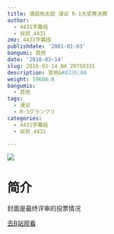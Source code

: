 ```yaml
---
title: 濱田祐太郎 漫谈 R-1大奖赛决赛
author:
  - 4431字幕组
  - 叔叔_4431
zmz: 4431字幕组
publishdate: '2001-01-03'
bangumi: 其他
date: '2018-03-14'
slug: 2018-03-14_NA_20750331
description: 其他&#8226;NA
weight: 19686.0
bangumis:
  - 其他
tags:
  - 漫谈
  - R-1グランプリ
categories:
  - 4431字幕组
  - 叔叔_4431

---
```

![](https://i.imgur.com/FfKLbb1.png)
# 简介  
封面是最终评审的投票情况  

[去B站观看](https://www.bilibili.com/video/av20750331/)
 
